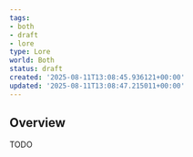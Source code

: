 ```yaml
---
tags:
- both
- draft
- lore
type: Lore
world: Both
status: draft
created: '2025-08-11T13:08:45.936121+00:00'
updated: '2025-08-11T13:08:47.215011+00:00'
---
```



## Overview

TODO
